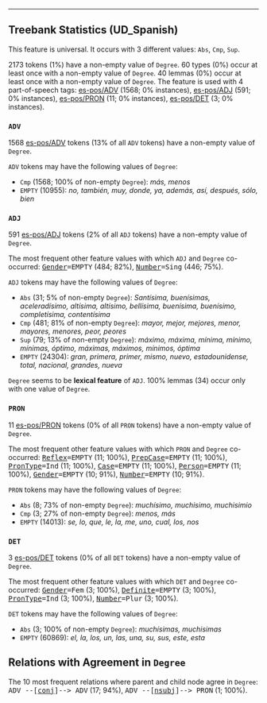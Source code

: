 

--------------------------------------------------------------------------------

## Treebank Statistics (UD_Spanish)

This feature is universal.
It occurs with 3 different values: `Abs`, `Cmp`, `Sup`.

2173 tokens (1%) have a non-empty value of `Degree`.
60 types (0%) occur at least once with a non-empty value of `Degree`.
40 lemmas (0%) occur at least once with a non-empty value of `Degree`.
The feature is used with 4 part-of-speech tags: [es-pos/ADV]() (1568; 0% instances), [es-pos/ADJ]() (591; 0% instances), [es-pos/PRON]() (11; 0% instances), [es-pos/DET]() (3; 0% instances).

### `ADV`

1568 [es-pos/ADV]() tokens (13% of all `ADV` tokens) have a non-empty value of `Degree`.

`ADV` tokens may have the following values of `Degree`:

* `Cmp` (1568; 100% of non-empty `Degree`): <em>más, menos</em>
* `EMPTY` (10955): <em>no, también, muy, donde, ya, además, así, después, sólo, bien</em>

### `ADJ`

591 [es-pos/ADJ]() tokens (2% of all `ADJ` tokens) have a non-empty value of `Degree`.

The most frequent other feature values with which `ADJ` and `Degree` co-occurred: <tt><a href="Gender.html">Gender</a>=EMPTY</tt> (484; 82%), <tt><a href="Number.html">Number</a>=Sing</tt> (446; 75%).

`ADJ` tokens may have the following values of `Degree`:

* `Abs` (31; 5% of non-empty `Degree`): <em>Santísima, buenísimas, aceleradísimo, altísima, altísimo, bellísima, buenísima, buenísimo, completísima, contentísima</em>
* `Cmp` (481; 81% of non-empty `Degree`): <em>mayor, mejor, mejores, menor, mayores, menores, peor, peores</em>
* `Sup` (79; 13% of non-empty `Degree`): <em>máximo, máxima, mínima, mínimo, mínimas, óptimo, máximas, máximos, mínimos, óptima</em>
* `EMPTY` (24304): <em>gran, primera, primer, mismo, nuevo, estadounidense, total, nacional, grandes, nueva</em>

`Degree` seems to be **lexical feature** of `ADJ`. 100% lemmas (34) occur only with one value of `Degree`.

### `PRON`

11 [es-pos/PRON]() tokens (0% of all `PRON` tokens) have a non-empty value of `Degree`.

The most frequent other feature values with which `PRON` and `Degree` co-occurred: <tt><a href="Reflex.html">Reflex</a>=EMPTY</tt> (11; 100%), <tt><a href="PrepCase.html">PrepCase</a>=EMPTY</tt> (11; 100%), <tt><a href="PronType.html">PronType</a>=Ind</tt> (11; 100%), <tt><a href="Case.html">Case</a>=EMPTY</tt> (11; 100%), <tt><a href="Person.html">Person</a>=EMPTY</tt> (11; 100%), <tt><a href="Gender.html">Gender</a>=EMPTY</tt> (10; 91%), <tt><a href="Number.html">Number</a>=EMPTY</tt> (10; 91%).

`PRON` tokens may have the following values of `Degree`:

* `Abs` (8; 73% of non-empty `Degree`): <em>muchísimo, muchisimo, muchisimio</em>
* `Cmp` (3; 27% of non-empty `Degree`): <em>menos, más</em>
* `EMPTY` (14013): <em>se, lo, que, le, la, me, uno, cual, los, nos</em>

### `DET`

3 [es-pos/DET]() tokens (0% of all `DET` tokens) have a non-empty value of `Degree`.

The most frequent other feature values with which `DET` and `Degree` co-occurred: <tt><a href="Gender.html">Gender</a>=Fem</tt> (3; 100%), <tt><a href="Definite.html">Definite</a>=EMPTY</tt> (3; 100%), <tt><a href="PronType.html">PronType</a>=Ind</tt> (3; 100%), <tt><a href="Number.html">Number</a>=Plur</tt> (3; 100%).

`DET` tokens may have the following values of `Degree`:

* `Abs` (3; 100% of non-empty `Degree`): <em>muchísimas, muchisimas</em>
* `EMPTY` (60869): <em>el, la, los, un, las, una, su, sus, este, esta</em>

## Relations with Agreement in `Degree`

The 10 most frequent relations where parent and child node agree in `Degree`:
<tt>ADV --[<a href="../dep/conj.html">conj</a>]--> ADV</tt> (17; 94%),
<tt>ADV --[<a href="../dep/nsubj.html">nsubj</a>]--> PRON</tt> (1; 100%).

